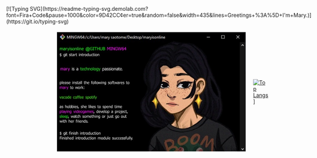 <div style="display: flex; justify-content: center; align-items: center;">
  [![Typing SVG](https://readme-typing-svg.demolab.com?font=Fira+Code&pause=1000&color=9D42CC&center=true&random=false&width=435&lines=Greetings+%3A%5D+I'm+Mary.)](https://git.io/typing-svg)
</div>

<div style="display: flex; justify-content: center; align-items: center;">
  <img src="./images/0d34efe7-4d80-4de9-8c9b-5d997284740b.jfif"
    
<div style="display: flex; justify-content: center; align-items: center; margin: 20px;">

  [![Top Langs](https://github-readme-stats.vercel.app/api/top-langs/?username=maryisonline&layout=donut&theme=midnight-purple)](https://github.com/maryisonline/github-readme-stats) 
]
</div>
